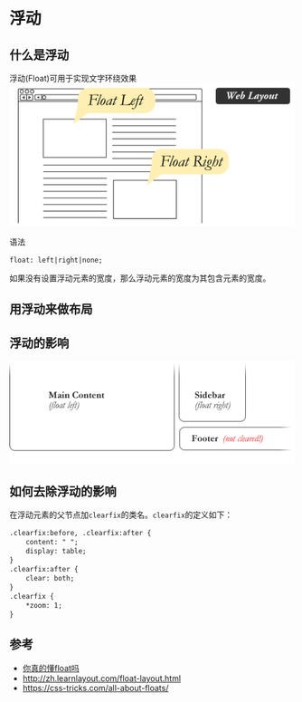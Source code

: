 # 浮动
## 什么是浮动
浮动(Float)可用于实现文字环绕效果
![浮动](image/float.png)

语法
```
float: left|right|none;
```

如果没有设置浮动元素的宽度，那么浮动元素的宽度为其包含元素的宽度。

## 用浮动来做布局


## 浮动的影响

![浮动的影响](image/effect.png)

## 如何去除浮动的影响
在浮动元素的父节点加`clearfix`的类名。`clearfix`的定义如下：

```
.clearfix:before, .clearfix:after {
    content: " ";
    display: table;
}
.clearfix:after {
    clear: both;
}
.clearfix {
    *zoom: 1;
}
```


## 参考
* [你真的懂float吗](http://div.io/topic/1278)
* http://zh.learnlayout.com/float-layout.html
* https://css-tricks.com/all-about-floats/
